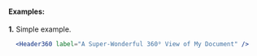 #### Examples:

__1.__ Simple example.

```jsx
  <Header360 label="A Super-Wonderful 360⁰ View of My Document" />
```
